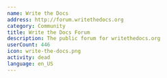 ```yaml
---
name: Write the Docs
address: http://forum.writethedocs.org
category: Community
title: Write the Docs Forum
description: The public forum for writethedocs.org
userCount: 446
icon: write-the-docs.png
activity: dead
language: en_US
---
```

